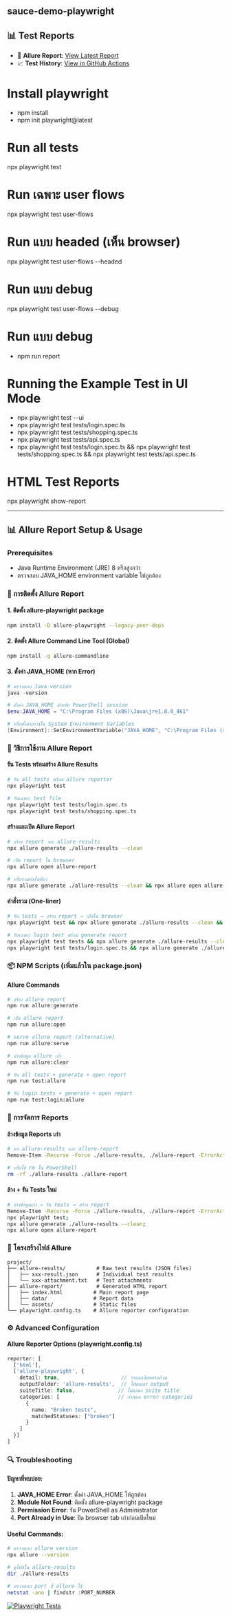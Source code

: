 ##  sauce-demo-playwright

## 📊 Test Reports
- 🔗 **Allure Report**: [View Latest Report](https://wapplekwork.github.io/sauce-demo-playwright/)
- 📈 **Test History**: [View in GitHub Actions](https://github.com/wapplekwork/sauce-demo-playwright/actions)

# Install playwright
- npm install
- npm init playwright@latest

# Run all tests
npx playwright test

# Run เฉพาะ user flows
npx playwright test user-flows

# Run แบบ headed (เห็น browser)
npx playwright test user-flows --headed

# Run แบบ debug
npx playwright test user-flows --debug

# Run แบบ debug
- npm run report

# Running the Example Test in UI Mode
- npx playwright test --ui
- npx playwright test tests/login.spec.ts
- npx playwright test tests/shopping.spec.ts
- npx playwright test tests/api.spec.ts
- npx playwright test tests/login.spec.ts && npx playwright test tests/shopping.spec.ts && npx playwright test tests/api.spec.ts

# HTML Test Reports
npx playwright show-report

---

## 📊 Allure Report Setup & Usage

### Prerequisites
- Java Runtime Environment (JRE) 8 หรือสูงกว่า
- ตรวจสอบ JAVA_HOME environment variable ให้ถูกต้อง

### 🔧 การติดตั้ง Allure Report

#### 1. ติดตั้ง allure-playwright package
```bash
npm install -D allure-playwright --legacy-peer-deps
```

#### 2. ติดตั้ง Allure Command Line Tool (Global)
```bash
npm install -g allure-commandline
```

#### 3. ตั้งค่า JAVA_HOME (หาก Error)
```powershell
# ตรวจสอบ Java version
java -version

# ตั้งค่า JAVA_HOME สำหรับ PowerShell session
$env:JAVA_HOME = "C:\Program Files (x86)\Java\jre1.8.0_461"

# หรือตั้งค่าถาวรใน System Environment Variables
[Environment]::SetEnvironmentVariable("JAVA_HOME", "C:\Program Files (x86)\Java\jre1.8.0_461", "Machine")
```

### 🚀 วิธีการใช้งาน Allure Report

#### รัน Tests พร้อมสร้าง Allure Results
```bash
# รัน all tests พร้อม allure reporter
npx playwright test

# รันเฉพาะ test file
npx playwright test tests/login.spec.ts
npx playwright test tests/shopping.spec.ts
```

#### สร้างและเปิด Allure Report
```bash
# สร้าง report จาก allure-results
npx allure generate ./allure-results --clean

# เปิด report ใน browser
npx allure open allure-report

# หรือรวมคำสั่งเดียว
npx allure generate ./allure-results --clean && npx allure open allure-report
```

#### คำสั่งรวม (One-liner)
```bash
# รัน tests → สร้าง report → เปิดใน browser
npx playwright test && npx allure generate ./allure-results --clean && npx allure open allure-report

# รันเฉพาะ login test พร้อม generate report
npx playwright test tests && npx allure generate ./allure-results --clean && npx allure open allure-report
npx playwright test tests/login.spec.ts && npx allure generate ./allure-results --clean && npx allure open allure-report
```

### 📦 NPM Scripts (เพิ่มแล้วใน package.json)

#### Allure Commands
```bash
# สร้าง allure report
npm run allure:generate

# เปิด allure report
npm run allure:open

# serve allure report (alternative)
npm run allure:serve

# ล้างข้อมูล allure เก่า
npm run allure:clear

# รัน all tests + generate + open report
npm run test:allure

# รัน login tests + generate + open report  
npm run test:login:allure
```

### 🧹 การจัดการ Reports

#### ล้างข้อมูล Reports เก่า
```bash
# ลบ allure-results และ allure-report
Remove-Item -Recurse -Force ./allure-results, ./allure-report -ErrorAction SilentlyContinue

# หรือใช้ rm ใน PowerShell
rm -rf ./allure-results ./allure-report
```

#### ล้าง + รัน Tests ใหม่
```bash
# ล้างข้อมูลเก่า → รัน tests → สร้าง report
Remove-Item -Recurse -Force ./allure-results, ./allure-report -ErrorAction SilentlyContinue; 
npx playwright test; 
npx allure generate ./allure-results --clean; 
npx allure open allure-report
```

### 📁 โครงสร้างไฟล์ Allure

```
project/
├── allure-results/          # Raw test results (JSON files)
│   ├── xxx-result.json      # Individual test results
│   └── xxx-attachment.txt   # Test attachments
├── allure-report/           # Generated HTML report
│   ├── index.html          # Main report page
│   ├── data/               # Report data
│   └── assets/             # Static files
└── playwright.config.ts    # Allure reporter configuration
```

### ⚙️ Advanced Configuration

#### Allure Reporter Options (playwright.config.ts)
```typescript
reporter: [
  ['html'],
  ['allure-playwright', {
    detail: true,                    // รายละเอียดครบถ้วน
    outputFolder: 'allure-results',  // โฟลเดอร์ output
    suiteTitle: false,              // ไม่แสดง suite title
    categories: [                   // กำหนด error categories
      {
        name: "Broken tests",
        matchedStatuses: ["broken"]
      }
    ]
  }]
]
```

### 🔍 Troubleshooting

#### ปัญหาที่พบบ่อย:
1. **JAVA_HOME Error**: ตั้งค่า JAVA_HOME ให้ถูกต้อง
2. **Module Not Found**: ติดตั้ง allure-playwright package
3. **Permission Error**: รัน PowerShell as Administrator
4. **Port Already in Use**: ปิด browser tab เก่าก่อนเปิดใหม่

#### Useful Commands:
```bash
# ตรวจสอบ allure version
npx allure --version

# ดูไฟล์ใน allure-results
dir ./allure-results

# ตรวจสอบ port ที่ allure ใช้
netstat -ano | findstr :PORT_NUMBER
```



[![Playwright Tests](https://github.com/wapplekwork/sauce-demo-playwright/actions/workflows/playwright.yml/badge.svg)](https://github.com/wapplekwork/sauce-demo-playwright/actions/workflows/playwright.yml)



